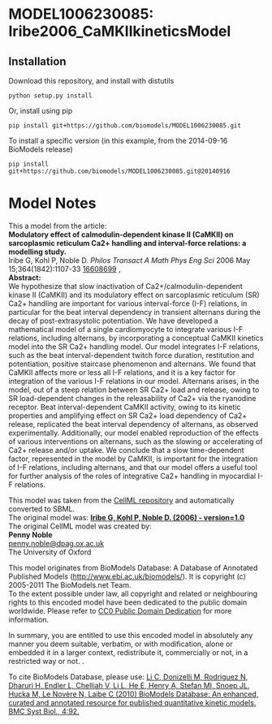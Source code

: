 # MODEL1006230085: Iribe2006_CaMKIIkineticsModel

## Installation

Download this repository, and install with distutils

`python setup.py install`

Or, install using pip

`pip install git+https://github.com/biomodels/MODEL1006230085.git`

To install a specific version (in this example, from the 2014-09-16 BioModels release)

`pip install git+https://github.com/biomodels/MODEL1006230085.git@20140916`


# Model Notes


This a model from the article:  
**Modulatory effect of calmodulin-dependent kinase II (CaMKII) on sarcoplasmic reticulum Ca2+ handling and interval-force relations: a modelling study.**   
Iribe G, Kohl P, Noble D. _Philos Transact A Math Phys Eng Sci_ 2006 May
15;364(1842):1107-33 [16608699](http://www.ncbi.nlm.nih.gov/pubmed/16608699) ,  
**Abstract:**   
We hypothesize that slow inactivation of Ca2+/calmodulin-dependent kinase II
(CaMKII) and its modulatory effect on sarcoplasmic reticulum (SR) Ca2+
handling are important for various interval-force (I-F) relations, in
particular for the beat interval dependency in transient alternans during the
decay of post-extrasystolic potentiation. We have developed a mathematical
model of a single cardiomyocyte to integrate various I-F relations, including
alternans, by incorporating a conceptual CaMKII kinetics model into the SR
Ca2+ handling model. Our model integrates I-F relations, such as the beat
interval-dependent twitch force duration, restitution and potentiation,
positive staircase phenomenon and alternans. We found that CaMKII affects more
or less all I-F relations, and it is a key factor for integration of the
various I-F relations in our model. Alternans arises, in the model, out of a
steep relation between SR Ca2+ load and release, owing to SR load-dependent
changes in the releasability of Ca2+ via the ryanodine receptor. Beat
interval-dependent CaMKII activity, owing to its kinetic properties and
amplifying effect on SR Ca2+ load dependency of Ca2+ release, replicated the
beat interval dependency of alternans, as observed experimentally.
Additionally, our model enabled reproduction of the effects of various
interventions on alternans, such as the slowing or accelerating of Ca2+
release and/or uptake. We conclude that a slow time-dependent factor,
represented in the model by CaMKII, is important for the integration of I-F
relations, including alternans, and that our model offers a useful tool for
further analysis of the roles of integrative Ca2+ handling in myocardial I-F
relations.

This model was taken from the [CellML
repository](http://www.cellml.org/models) and automatically converted to SBML.  
The original model was: [ **Iribe G, Kohl P, Noble D. (2006) - version=1.0**
](http://models.cellml.org/exposure/0d037175c4db141ecc4019ab15b812d8)  
The original CellML model was created by:  
**Penny Noble**   
penny.noble@dpag.ox.ac.uk  
The University of Oxford  

This model originates from BioModels Database: A Database of Annotated
Published Models (http://www.ebi.ac.uk/biomodels/). It is copyright (c)
2005-2011 The BioModels.net Team.  
To the extent possible under law, all copyright and related or neighbouring
rights to this encoded model have been dedicated to the public domain
worldwide. Please refer to [CC0 Public Domain
Dedication](http://creativecommons.org/publicdomain/zero/1.0/) for more
information.

In summary, you are entitled to use this encoded model in absolutely any
manner you deem suitable, verbatim, or with modification, alone or embedded it
in a larger context, redistribute it, commercially or not, in a restricted way
or not. .  
  
To cite BioModels Database, please use: [Li C, Donizelli M, Rodriguez N,
Dharuri H, Endler L, Chelliah V, Li L, He E, Henry A, Stefan MI, Snoep JL,
Hucka M, Le Novère N, Laibe C (2010) BioModels Database: An enhanced, curated
and annotated resource for published quantitative kinetic models. BMC Syst
Biol., 4:92.](http://www.ncbi.nlm.nih.gov/pubmed/20587024)


